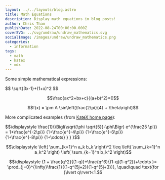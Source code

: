 ```yaml
---
layout: ../../layouts/blog.astro
title: Math Equations
description: Display math equations in blog posts!
author: Chris Tham
publishDate: 2022-08-24T00:00:00.000Z
coverSVG: ../svg/undraw/undraw_mathematics.svg
socialImage: /images/undraw/undraw_mathematics.png
categories:
  - information
tags:
  - math
  - katex
  - mdx
---
```


Some simple mathematical expressions:
<div class="astro-katex">
$$ \sqrt{3x-1}+(1+x)^2 $$

$$\frac{ax^2+bx+c}{(a+b)^2}=0$$

$$f(x) = \pm A \sin\left(\frac{2\pi}{4} + \theta\right)$$
</div>


More complicated examples (from [KateX home page](https://katex.org)):
<div class="astro-katex">
$$\displaystyle \frac{1}{\Bigl(\sqrt{\phi \sqrt{5}}-\phi\Bigr) e^{\frac25 \pi}} = 1+\frac{e^{-2\pi}} {1+\frac{e^{-4\pi}} {1+\frac{e^{-6\pi}} {1+\frac{e^{-8\pi}} {1+\cdots} } } }$$

$$\displaystyle \left( \sum_{k=1}^n a_k b_k \right)^2 \leq \left( \sum_{k=1}^n a_k^2 \right) \left( \sum_{k=1}^n b_k^2 \right)$$

$$\displaystyle {1 +  \frac{q^2}{(1-q)}+\frac{q^6}{(1-q)(1-q^2)}+\cdots }= \prod_{j=0}^{\infty}\frac{1}{(1-q^{5j+2})(1-q^{5j+3})}, \quad\quad \text{for }\lvert q\rvert<1.$$
</div>
